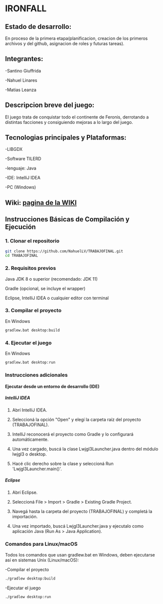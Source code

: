 # IRONFALL

## Estado de desarrollo:

En proceso de la primera etapa(planificacion, creacion de los primeros archivos y del github, asignacion de roles y futuras tareas).

## Integrantes: 

-Santino Giuffrida

-Nahuel Linares

-Matias Leanza

## Descripcion breve del juego: 
El juego trata de conquistar todo el continente de Feronis, derrotando a distintas facciones y consiguiendo mejoras a lo largo del juego.

## Tecnologias principales y Plataformas: 

-LIBGDX

-Software TILERD

-lenguaje: Java

-IDE: IntelliJ IDEA

-PC (Windows)

## Wiki: [pagina de la WIKI](https://github.com/NahuelLV/TRABAJOFINAL/wiki)

##  Instrucciones Básicas de Compilación y Ejecución

### 1. Clonar el repositorio

```bash
git clone https://github.com/NahuelLV/TRABAJOFINAL.git
cd TRABAJOFINAL
```

### 2. Requisitos previos
Java JDK 8 o superior (recomendado: JDK 11)

Gradle (opcional, se incluye el wrapper)

Eclipse, IntelliJ IDEA o cualquier editor con terminal

### 3. Compilar el proyecto
En Windows
```bash
gradlew.bat desktop:build
```
### 4. Ejecutar el juego
En Windows
```bash
gradlew.bat desktop:run
```

### Instrucciones adicionales

#### Ejecutar desde un entorno de desarrollo (IDE)
##### IntelliJ IDEA

1. Abrí IntelliJ IDEA.

2. Seleccioná la opción "Open" y elegí la carpeta raíz del proyecto (TRABAJOFINAL).

3. IntelliJ reconocerá el proyecto como Gradle y lo configurará automáticamente.

4. Una vez cargado, buscá la clase Lwjgl3Launcher.java dentro del módulo lwjgl3 o desktop.

5. Hacé clic derecho sobre la clase y seleccioná Run 'Lwjgl3Launcher.main()'.

##### Eclipse

1. Abrí Eclipse.

2. Seleccioná File > Import > Gradle > Existing Gradle Project.

3. Navegá hasta la carpeta del proyecto (TRABAJOFINAL) y completá la importación.

4. Una vez importado, buscá Lwjgl3Launcher.java y ejecutalo como aplicación Java (Run As > Java Application).

### Comandos para Linux/macOS
Todos los comandos que usan gradlew.bat en Windows, deben ejecutarse así en sistemas Unix (Linux/macOS):

-Compilar el proyecto
```bash
./gradlew desktop:build
```
-Ejecutar el juego
```bash
./gradlew desktop:run
```
